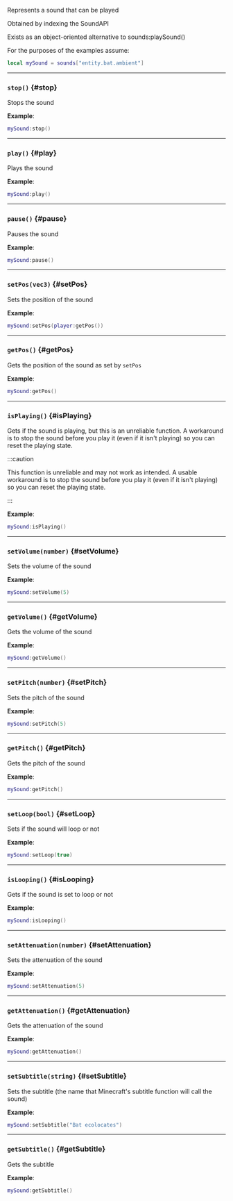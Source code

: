 Represents a sound that can be played

Obtained by indexing the SoundAPI

Exists as an object-oriented alternative to sounds:playSound()

For the purposes of the examples assume:
```lua
local mySound = sounds["entity.bat.ambient"]
```

---

### `stop()` {#stop}

Stops the sound

**Example**:

```lua
mySound:stop()
```

---

### `play()` {#play}

Plays the sound

**Example**:

```lua
mySound:play()
```

---

### `pause()` {#pause}

Pauses the sound

**Example**:

```lua
mySound:pause()
```

---

### `setPos(vec3)` {#setPos}

Sets the position of the sound

**Example**:

```lua
mySound:setPos(player:getPos())
```

---

### `getPos()` {#getPos}

Gets the position of the sound as set by <code>setPos</code>

**Example**:

```lua
mySound:getPos()
```

---

### `isPlaying()` {#isPlaying}

Gets if the sound is playing, but this is an unreliable function. A workaround is to stop the sound before you play it (even if it isn't playing) so you can reset the playing state.

:::caution

This function is unreliable and may not work as intended. A usable workaround is to stop the sound before you play it (even if it isn't playing) so you can reset the playing state.

:::

**Example**:

```lua
mySound:isPlaying()
```

---

### `setVolume(number)` {#setVolume}

Sets the volume of the sound

**Example**:

```lua
mySound:setVolume(5)
```

---

### `getVolume()` {#getVolume}

Gets the volume of the sound

**Example**:

```lua
mySound:getVolume()
```

---

### `setPitch(number)` {#setPitch}

Sets the pitch of the sound

**Example**:

```lua
mySound:setPitch(5)
```

---

### `getPitch()` {#getPitch}

Gets the pitch of the sound

**Example**:

```lua
mySound:getPitch()
```

---

### `setLoop(bool)` {#setLoop}

Sets if the sound will loop or not

**Example**:

```lua
mySound:setLoop(true)
```

---

### `isLooping()` {#isLooping}

Gets if the sound is set to loop or not

**Example**:

```lua
mySound:isLooping()
```

---

### `setAttenuation(number)` {#setAttenuation}

Sets the attenuation of the sound

**Example**:

```lua
mySound:setAttenuation(5)
```

---

### `getAttenuation()` {#getAttenuation}

Gets the attenuation of the sound

**Example**:

```lua
mySound:getAttenuation()
```

---

### `setSubtitle(string)` {#setSubtitle}

Sets the subtitle (the name that Minecraft's subtitle function will call the sound)

**Example**:

```lua
mySound:setSubtitle("Bat ecolocates")
```

---

### `getSubtitle()` {#getSubtitle}

Gets the subtitle

**Example**:

```lua
mySound:getSubtitle()
```